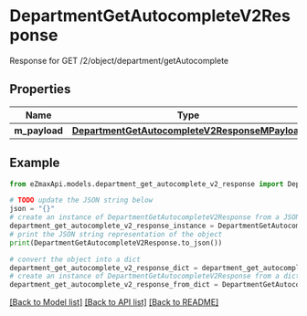 # DepartmentGetAutocompleteV2Response

Response for GET /2/object/department/getAutocomplete

## Properties

Name | Type | Description | Notes
------------ | ------------- | ------------- | -------------
**m_payload** | [**DepartmentGetAutocompleteV2ResponseMPayload**](DepartmentGetAutocompleteV2ResponseMPayload.md) |  | 

## Example

```python
from eZmaxApi.models.department_get_autocomplete_v2_response import DepartmentGetAutocompleteV2Response

# TODO update the JSON string below
json = "{}"
# create an instance of DepartmentGetAutocompleteV2Response from a JSON string
department_get_autocomplete_v2_response_instance = DepartmentGetAutocompleteV2Response.from_json(json)
# print the JSON string representation of the object
print(DepartmentGetAutocompleteV2Response.to_json())

# convert the object into a dict
department_get_autocomplete_v2_response_dict = department_get_autocomplete_v2_response_instance.to_dict()
# create an instance of DepartmentGetAutocompleteV2Response from a dict
department_get_autocomplete_v2_response_from_dict = DepartmentGetAutocompleteV2Response.from_dict(department_get_autocomplete_v2_response_dict)
```
[[Back to Model list]](../README.md#documentation-for-models) [[Back to API list]](../README.md#documentation-for-api-endpoints) [[Back to README]](../README.md)


